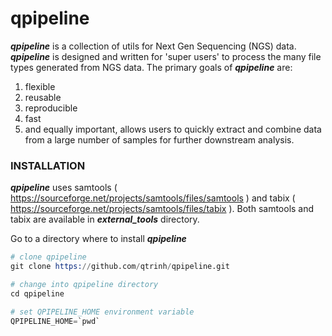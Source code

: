 qpipeline
=========

**_qpipeline_** is a collection of utils for Next Gen Sequencing (NGS) data.  **_qpipeline_** is designed and written for 'super users' to process the many file types generated from NGS data.  The primary goals of **_qpipeline_** are:  
1. flexible
2. reusable
3. reproducible
4. fast
5. and equally important, allows users to quickly extract and combine data from a large number of samples for further downstream analysis.

### INSTALLATION
**_qpipeline_** uses samtools ( https://sourceforge.net/projects/samtools/files/samtools ) and tabix ( https://sourceforge.net/projects/samtools/files/tabix ).  Both samtools and tabix are available in **_external_tools_** directory.

Go to a directory where to install **_qpipeline_**
```s
# clone qpipeline 
git clone https://github.com/qtrinh/qpipeline.git

# change into qpipeline directory 
cd qpipeline

# set QPIPELINE_HOME environment variable
QPIPELINE_HOME=`pwd`
```
